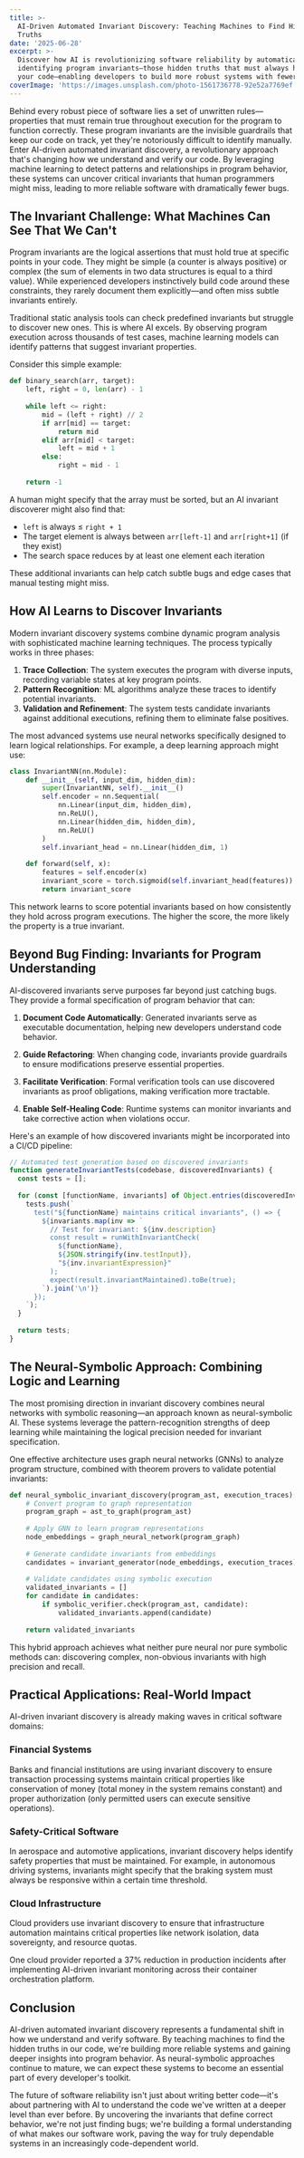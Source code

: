 ```yaml
---
title: >-
  AI-Driven Automated Invariant Discovery: Teaching Machines to Find Hidden Code
  Truths
date: '2025-06-28'
excerpt: >-
  Discover how AI is revolutionizing software reliability by automatically
  identifying program invariants—those hidden truths that must always hold in
  your code—enabling developers to build more robust systems with fewer bugs.
coverImage: 'https://images.unsplash.com/photo-1561736778-92e52a7769ef'
---
```

Behind every robust piece of software lies a set of unwritten rules—properties that must remain true throughout execution for the program to function correctly. These program invariants are the invisible guardrails that keep our code on track, yet they're notoriously difficult to identify manually. Enter AI-driven automated invariant discovery, a revolutionary approach that's changing how we understand and verify our code. By leveraging machine learning to detect patterns and relationships in program behavior, these systems can uncover critical invariants that human programmers might miss, leading to more reliable software with dramatically fewer bugs.

## The Invariant Challenge: What Machines Can See That We Can't

Program invariants are the logical assertions that must hold true at specific points in your code. They might be simple (a counter is always positive) or complex (the sum of elements in two data structures is equal to a third value). While experienced developers instinctively build code around these constraints, they rarely document them explicitly—and often miss subtle invariants entirely.

Traditional static analysis tools can check predefined invariants but struggle to discover new ones. This is where AI excels. By observing program execution across thousands of test cases, machine learning models can identify patterns that suggest invariant properties.

Consider this simple example:

```python
def binary_search(arr, target):
    left, right = 0, len(arr) - 1
    
    while left <= right:
        mid = (left + right) // 2
        if arr[mid] == target:
            return mid
        elif arr[mid] < target:
            left = mid + 1
        else:
            right = mid - 1
            
    return -1
```

A human might specify that the array must be sorted, but an AI invariant discoverer might also find that:
- `left` is always ≤ `right + 1`
- The target element is always between `arr[left-1]` and `arr[right+1]` (if they exist)
- The search space reduces by at least one element each iteration

These additional invariants can help catch subtle bugs and edge cases that manual testing might miss.

## How AI Learns to Discover Invariants

Modern invariant discovery systems combine dynamic program analysis with sophisticated machine learning techniques. The process typically works in three phases:

1. **Trace Collection**: The system executes the program with diverse inputs, recording variable states at key program points.
2. **Pattern Recognition**: ML algorithms analyze these traces to identify potential invariants.
3. **Validation and Refinement**: The system tests candidate invariants against additional executions, refining them to eliminate false positives.

The most advanced systems use neural networks specifically designed to learn logical relationships. For example, a deep learning approach might use:

```python
class InvariantNN(nn.Module):
    def __init__(self, input_dim, hidden_dim):
        super(InvariantNN, self).__init__()
        self.encoder = nn.Sequential(
            nn.Linear(input_dim, hidden_dim),
            nn.ReLU(),
            nn.Linear(hidden_dim, hidden_dim),
            nn.ReLU()
        )
        self.invariant_head = nn.Linear(hidden_dim, 1)
        
    def forward(self, x):
        features = self.encoder(x)
        invariant_score = torch.sigmoid(self.invariant_head(features))
        return invariant_score
```

This network learns to score potential invariants based on how consistently they hold across program executions. The higher the score, the more likely the property is a true invariant.

## Beyond Bug Finding: Invariants for Program Understanding

AI-discovered invariants serve purposes far beyond just catching bugs. They provide a formal specification of program behavior that can:

1. **Document Code Automatically**: Generated invariants serve as executable documentation, helping new developers understand code behavior.

2. **Guide Refactoring**: When changing code, invariants provide guardrails to ensure modifications preserve essential properties.

3. **Facilitate Verification**: Formal verification tools can use discovered invariants as proof obligations, making verification more tractable.

4. **Enable Self-Healing Code**: Runtime systems can monitor invariants and take corrective action when violations occur.

Here's an example of how discovered invariants might be incorporated into a CI/CD pipeline:

```javascript
// Automated test generation based on discovered invariants
function generateInvariantTests(codebase, discoveredInvariants) {
  const tests = [];
  
  for (const [functionName, invariants] of Object.entries(discoveredInvariants)) {
    tests.push(`
      test("${functionName} maintains critical invariants", () => {
        ${invariants.map(inv => `
          // Test for invariant: ${inv.description}
          const result = runWithInvariantCheck(
            ${functionName}, 
            ${JSON.stringify(inv.testInput)}, 
            "${inv.invariantExpression}"
          );
          expect(result.invariantMaintained).toBe(true);
        `).join('\n')}
      });
    `);
  }
  
  return tests;
}
```

## The Neural-Symbolic Approach: Combining Logic and Learning

The most promising direction in invariant discovery combines neural networks with symbolic reasoning—an approach known as neural-symbolic AI. These systems leverage the pattern-recognition strengths of deep learning while maintaining the logical precision needed for invariant specification.

One effective architecture uses graph neural networks (GNNs) to analyze program structure, combined with theorem provers to validate potential invariants:

```python
def neural_symbolic_invariant_discovery(program_ast, execution_traces):
    # Convert program to graph representation
    program_graph = ast_to_graph(program_ast)
    
    # Apply GNN to learn program representations
    node_embeddings = graph_neural_network(program_graph)
    
    # Generate candidate invariants from embeddings
    candidates = invariant_generator(node_embeddings, execution_traces)
    
    # Validate candidates using symbolic execution
    validated_invariants = []
    for candidate in candidates:
        if symbolic_verifier.check(program_ast, candidate):
            validated_invariants.append(candidate)
    
    return validated_invariants
```

This hybrid approach achieves what neither pure neural nor pure symbolic methods can: discovering complex, non-obvious invariants with high precision and recall.

## Practical Applications: Real-World Impact

AI-driven invariant discovery is already making waves in critical software domains:

### Financial Systems

Banks and financial institutions are using invariant discovery to ensure transaction processing systems maintain critical properties like conservation of money (total money in the system remains constant) and proper authorization (only permitted users can execute sensitive operations).

### Safety-Critical Software

In aerospace and automotive applications, invariant discovery helps identify safety properties that must be maintained. For example, in autonomous driving systems, invariants might specify that the braking system must always be responsive within a certain time threshold.

### Cloud Infrastructure

Cloud providers use invariant discovery to ensure that infrastructure automation maintains critical properties like network isolation, data sovereignty, and resource quotas.

One cloud provider reported a 37% reduction in production incidents after implementing AI-driven invariant monitoring across their container orchestration platform.

## Conclusion

AI-driven automated invariant discovery represents a fundamental shift in how we understand and verify software. By teaching machines to find the hidden truths in our code, we're building more reliable systems and gaining deeper insights into program behavior. As neural-symbolic approaches continue to mature, we can expect these systems to become an essential part of every developer's toolkit.

The future of software reliability isn't just about writing better code—it's about partnering with AI to understand the code we've written at a deeper level than ever before. By uncovering the invariants that define correct behavior, we're not just finding bugs; we're building a formal understanding of what makes our software work, paving the way for truly dependable systems in an increasingly code-dependent world.
